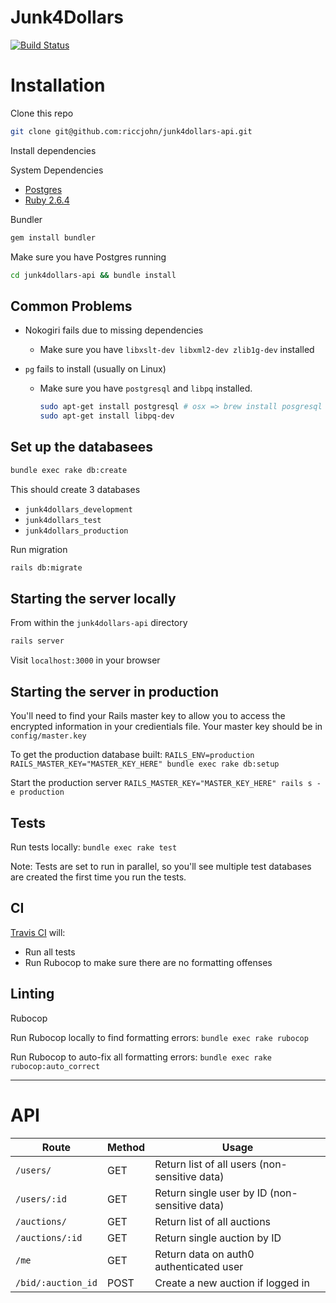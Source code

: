 # Junk4Dollars

[![Build Status](https://travis-ci.com/riccjohn/junk4dollars-api.svg?branch=master)](https://travis-ci.com/riccjohn/junk4dollars-api)

# Installation

Clone this repo

```zsh
git clone git@github.com:riccjohn/junk4dollars-api.git
```

Install dependencies

System Dependencies

- [Postgres](https://www.postgresql.org/)
- [Ruby 2.6.4](https://www.ruby-lang.org/en/documentation/installation/)

Bundler

```zsh
gem install bundler
```

Make sure you have Postgres running

```zsh
cd junk4dollars-api && bundle install
```

## Common Problems

- Nokogiri fails due to missing dependencies

  - Make sure you have `libxslt-dev libxml2-dev zlib1g-dev` installed

- `pg` fails to install (usually on Linux)
  - Make sure you have `postgresql` and `libpq` installed.
    ```zsh
    sudo apt-get install postgresql # osx => brew install posgresql
    sudo apt-get install libpq-dev
    ```

## Set up the databasees

```zsh
bundle exec rake db:create
```

This should create 3 databases

- `junk4dollars_development`
- `junk4dollars_test`
- `junk4dollars_production`

Run migration

```zsh
rails db:migrate
```

## Starting the server locally

From within the `junk4dollars-api` directory

```zsh
rails server
```

Visit `localhost:3000` in your browser

## Starting the server in production

You'll need to find your Rails master key to allow you to access the encrypted information in your credientials file. Your master key should be in `config/master.key`

To get the production database built:
`RAILS_ENV=production RAILS_MASTER_KEY="MASTER_KEY_HERE" bundle exec rake db:setup`

Start the production server
`RAILS_MASTER_KEY="MASTER_KEY_HERE" rails s -e production`

## Tests

Run tests locally: `bundle exec rake test`

Note: Tests are set to run in parallel, so you'll see multiple test databases are created the first time you run the tests.

## CI

[Travis CI](https://travis-ci.com/riccjohn/junk4dollars-api) will:

- Run all tests
- Run Rubocop to make sure there are no formatting offenses

## Linting

Rubocop

Run Rubocop locally to find formatting errors: `bundle exec rake rubocop`

Run Rubocop to auto-fix all formatting errors: `bundle exec rake rubocop:auto_correct`

---

# API

| Route              | Method | Usage                                         |
| ------------------ | ------ | --------------------------------------------- |
| `/users/`          | GET    | Return list of all users (non-sensitive data) |
| `/users/:id`       | GET    | Return single user by ID (non-sensitive data) |
| `/auctions/`       | GET    | Return list of all auctions                   |
| `/auctions/:id`    | GET    | Return single auction by ID                   |
| `/me`              | GET    | Return data on auth0 authenticated user       |
| `/bid/:auction_id` | POST   | Create a new auction if logged in             |
